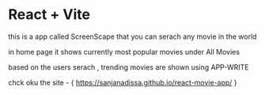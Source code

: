 # React + Vite

this is a app called ScreenScape that you can serach any movie in the world

in home page it shows currently most popular movies under All Movies

based on the users serach , trending movies are shown using APP-WRITE 

chck oku the site - { https://sanjanadissa.github.io/react-movie-app/ }
